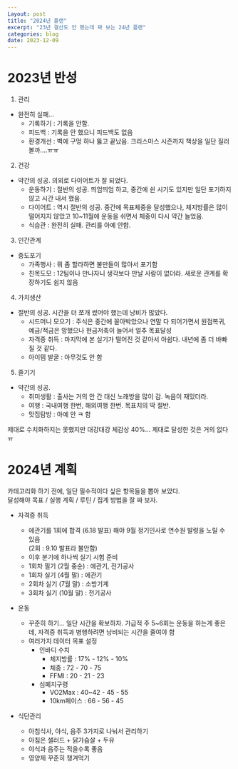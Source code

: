 ```yaml
---
Layout: post
title: "2024년 플랜"
excerpt: "23년 결산도 안 했는데 짜 보는 24년 플랜"
categories: blog
date: 2023-12-09
---
```


# 2023년 반성

1. 관리
- 완전히 실패...
  - 기록하기 : 기록을 안함.
  - 피드백 : 기록을 안 했으니 피드백도 없음
  - 환경개선 : 벽에 구멍 하나 뚫고 끝났음. 크리스마스 시즌까지 책상을 일단 질러볼까....ㅠㅠ 

2. 건강
- 약간의 성공. 의외로 다이어트가 잘 되었다.
  - 운동하기 : 절반의 성공. 띄엄띄엄 하고, 중간에 쉰 시기도 있지만 일단 포기하지 않고 시간 내서 했음.
  - 다이어트 : 역시 절반의 성공. 중간에 목표체중을 달성했으나, 체지방률은 많이 떨어지지 않았고 10~11월에 운동을 쉬면서 체중이 다시 약간 늘었음.
  - 식습관 : 완전히 실패. 관리를 아예 안함.

3. 인간관계
- 중도포기
  - 가족행사 : 뭐 좀 할라하면 불만들이 많아서 포기함
  - 친목도모 : 12팀이나 만나자니 생각보다 만날 사람이 없더라. 새로운 관계를 확장하기도 쉽지 않음

4. 가치생산
- 절반의 성공. 시간을 더 쪼개 썼어야 했는데 낭비가 많았다.
  - 시드머니 모으기 : 주식은 중간에 꼴아박았으나 연말 다 되어가면서 원점복귀, 예금/적금은 망했으나 현금저축이 늘어서 얼추 목표달성
  - 자격증 취득 : 마지막에 본 실기가 떨어진 것 같아서 아쉽다. 내년에 좀 더 바빠질 것 같다.
  - 아이템 발굴 : 아무것도 안 함
  
5. 즐기기
- 약간의 성공.
  - 취미생활 : 출사는 거의 안 간 대신 노래방을 많이 감. 녹음이 재밌더라.
  - 여행 : 국내여행 한번, 해외여행 한번. 목표치의 딱 절반.
  - 맛집탐방 : 아예 안 ㅋ 함

제대로 수치화하지는 못했지만 대강대강 체감상 40%... 제대로 달성한 것은 거의 없다 ㅠ  


# 2024년 계획

카테고리화 하기 전에, 일단 필수적이다 싶은 항목들을 뽑아 보았다.  
달성해야 목표 / 실행 계획 / 루틴 / 집계 방법을 잘 짜 보자.  

- 자격증 취득
  - 에관기를 1회에 합격 (6.18 발표) 해야 9월 정기인사로 연수원 발령을 노릴 수 있음 <br> (2회 : 9.10 발표라 불안함)
  - 이후 분기에 하나씩 실기 시험 준비
  - 1회차 필기 (2월 중순) : 에관기, 전기공사
  - 1회차 실기 (4월 말) : 에관기
  - 2회차 실기 (7월 말)  : 소방기계
  - 3회차 실기 (10월 말)  : 전기공사

- 운동 
  - 꾸준히 하기... 일단 시간을 확보하자. 가급적 주 5~6회는 운동을 하는게 좋은데, 자격증 취득과 병행하려면 낭비되는 시간을 줄여야 함
  - 여러가지 데이터 목표 설정
    - 인바디 수치 
	  - 체지방률 : 17% - 12% - 10%
	  - 체중 : 72 - 70 - 75
	  - FFMI : 20 - 21 - 23
	- 심폐지구령
	  - VO2Max : 40~42 - 45 - 55
	  - 10km페이스 : 66 - 56 - 45
  
- 식단관리
  - 아침식사, 야식, 음주 3가지로 나눠서 관리하기
  - 아침은 샐러드 + 닭가슴살 + 두유
  - 야식과 음주는 적을수록 좋음
  - 영양제 꾸준히 챙겨먹기
  
